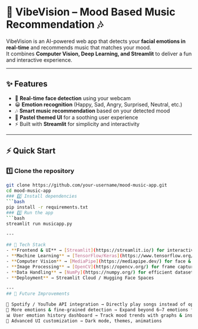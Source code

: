 # 🎵 VibeVision – Mood Based Music Recommendation 🎶  

VibeVision is an AI-powered web app that detects your **facial emotions in real-time** and recommends music that matches your mood.  
It combines **Computer Vision, Deep Learning, and Streamlit** to deliver a fun and interactive experience.  

---

## ✨ Features  
- 🎥 **Real-time face detection** using your webcam  
- 😀 **Emotion recognition** (Happy, Sad, Angry, Surprised, Neutral, etc.)  
- 🎶 **Smart music recommendation** based on your detected mood  
- 🌸 **Pastel themed UI** for a soothing user experience  
- ⚡ Built with **Streamlit** for simplicity and interactivity  

---

## ⚡ Quick Start  

### 1️⃣ Clone the repository  
```bash
git clone https://github.com/your-username/mood-music-app.git
cd mood-music-app
### 2️⃣ Install dependencies
```bash
pip install -r requirements.txt
### 3️⃣ Run the app
```bash
streamlit run musicapp.py

--- 

## 🚀 Tech Stack  
- **Frontend & UI** → [Streamlit](https://streamlit.io/) for interactive, real-time web interface  
- **Machine Learning** → [TensorFlow/Keras](https://www.tensorflow.org/) for training & inference (`model.h5`)  
- **Computer Vision** → [MediaPipe](https://mediapipe.dev/) for face & hand landmark detection  
- **Image Processing** → [OpenCV](https://opencv.org/) for frame capture & preprocessing  
- **Data Handling** → [NumPy](https://numpy.org/) for efficient dataset storage  
- **Deployment** → Streamlit Cloud / Hugging Face Spaces  

---
## 🔮 Future Improvements

🎼 Spotify / YouTube API integration → Directly play songs instead of opening search results
🧠 More emotions & fine-grained detection → Expand beyond 6–7 emotions for richer personalization
📊 User emotion history dashboard → Track mood trends with graphs & insights
🎨 Advanced UI customization → Dark mode, themes, animations
